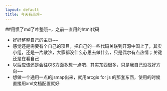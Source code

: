 ```yaml
---
layout: default
title: 今天有点冷~
---
```


##用惯了md了咋整哦~，之前一直用的html代码
* 好好整整自己的主页~~
* 感觉还是需要有个自己的项目，把自己的一些代码关联到开源中国上了，其实小组，还是一片散沙，大家都没什么心思去做什么，只是偶尔有点热情；关键还是在看自己
* 以后应该还是会往GIS方面多想一点吧，其实东西很多，只是我自己没找好方向~~
* 想做一个通用一点的jsmap出来，就用arcgis for js 的那套东西，使用的时候直接用xml文档配置就好

